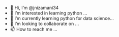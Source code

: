 - 👋 Hi, I’m @jnizamani34
- 👀 I’m interested in learning python ...
- 🌱 I’m currently learning python for data science...
- 💞️ I’m looking to collaborate on ...
- 📫 How to reach me ...

<!---
jnizamani34/jnizamani34 is a ✨ special ✨ repository because its `README.md` (this file) appears on your GitHub profile.
You can click the Preview link to take a look at your changes.
--->
